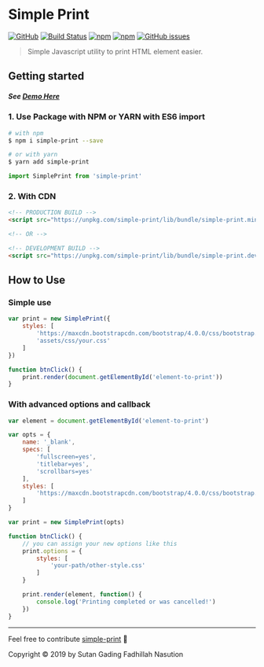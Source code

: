 # Simple Print

[![GitHub](https://img.shields.io/github/license/sutanlab/simple-print)](https://github.com/sutanlab/simple-print) [![Build Status](https://travis-ci.org/sutanlab/simple-print.svg?branch=master)](https://travis-ci.org/sutanlab/simple-print) [![npm](https://img.shields.io/npm/dt/simple-print.svg)](https://www.npmjs.com/package/simple-print) [![npm](https://img.shields.io/bundlephobia/min/simple-print.svg)](https://unpkg.com/simple-print/lib/bundle/simple-print.min.js) [![GitHub issues](https://img.shields.io/github/issues/sutanlab/simple-print.svg)](https://github.com/sutanlab/simple-print/issues)

> Simple Javascript utility to print HTML element easier.

## Getting started

##### See [Demo Here](https://jsfiddle.net/sutanlab/d72ke1sL)

### 1. Use Package with NPM or YARN with ES6 import

```bash
# with npm
$ npm i simple-print --save

# or with yarn
$ yarn add simple-print
```

```js
import SimplePrint from 'simple-print'
```

### 2. With CDN

```html
<!-- PRODUCTION BUILD -->
<script src="https://unpkg.com/simple-print/lib/bundle/simple-print.min.js"></script>

<!-- OR -->

<!-- DEVELOPMENT BUILD -->
<script src="https://unpkg.com/simple-print/lib/bundle/simple-print.dev.js"></script>
```

## How to Use

### Simple use 
```js
var print = new SimplePrint({
    styles: [
        'https://maxcdn.bootstrapcdn.com/bootstrap/4.0.0/css/bootstrap.min.css',
        'assets/css/your.css'
    ]
})

function btnClick() {
    print.render(document.getElementById('element-to-print'))
}
```

### With advanced options and callback
```js
var element = document.getElementById('element-to-print') 

var opts = {
    name: '_blank',
    specs: [
        'fullscreen=yes',
        'titlebar=yes',
        'scrollbars=yes'
    ],
    styles: [
        'https://maxcdn.bootstrapcdn.com/bootstrap/4.0.0/css/bootstrap.min.css'
    ]
}

var print = new SimplePrint(opts)

function btnClick() {
    // you can assign your new options like this
    print.options = {
        styles: [
            'your-path/other-style.css'
        ]
    }

    print.render(element, function() {
        console.log('Printing completed or was cancelled!')
    })
}
```

---

Feel free to contribute [simple-print](https://github.com/sutanlab/simple-print) 🙂

Copyright © 2019 by Sutan Gading Fadhillah Nasution